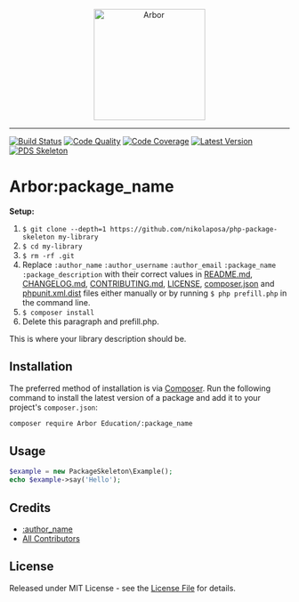 <p align="center">
  <img src="http://novaiskra.com/sites/default/files/profilslika/arbor_circles.png" alt="Arbor" width="200px" />
</p>

---

<p>

[![Build Status][ico-build]][link-build]
[![Code Quality][ico-code-quality]][link-code-quality]
[![Code Coverage][ico-code-coverage]][link-code-coverage]
[![Latest Version][ico-version]][link-packagist]
[![PDS Skeleton][ico-pds]][link-pds]

</p>

# Arbor\:package_name

**Setup:** 

1. `$ git clone --depth=1 https://github.com/nikolaposa/php-package-skeleton my-library`
1. `$ cd my-library`
1. `$ rm -rf .git`
1. Replace ```:author_name``` ```:author_username``` ```:author_email``` ```:package_name``` ```:package_description``` with their correct values in [README.md](README.md), [CHANGELOG.md](CHANGELOG.md), [CONTRIBUTING.md](CONTRIBUTING.md), [LICENSE](LICENSE), [composer.json](composer.json) and [phpunit.xml.dist](phpunit.xml.dist) files either manually or by running `$ php prefill.php` in the command line.
1. `$ composer install`
1. Delete this paragraph and prefill.php.

This is where your library description should be.

## Installation

The preferred method of installation is via [Composer](http://getcomposer.org/). Run the following command to install the latest version of a package and add it to your project's `composer.json`:

```bash
composer require Arbor Education/:package_name
```

## Usage

``` php
$example = new PackageSkeleton\Example();
echo $example->say('Hello');
```

## Credits

- [:author_name][link-author]
- [All Contributors][link-contributors]

## License

Released under MIT License - see the [License File](LICENSE) for details.


[ico-version]: https://img.shields.io/packagist/v/arbor-education/:package_name.svg
[ico-build]: https://travis-ci.org/arbor-education/:package_name.svg?branch=master
[ico-code-coverage]: https://img.shields.io/scrutinizer/coverage/g/arbor-education/:package_name.svg
[ico-code-quality]: https://img.shields.io/scrutinizer/g/arbor-education/:package_name.svg
[ico-pds]: https://img.shields.io/badge/pds-skeleton-blue.svg

[link-packagist]: https://packagist.org/packages/arbor-education/:package_name
[link-build]: https://travis-ci.org/arbor-education/:package_name
[link-code-coverage]: https://scrutinizer-ci.com/g/arbor-education/:package_name/code-structure
[link-code-quality]: https://scrutinizer-ci.com/g/arbor-education/:package_name
[link-pds]: https://github.com/php-pds/skeleton
[link-author]: https://github.com/:author_username
[link-contributors]: ../../contributors
